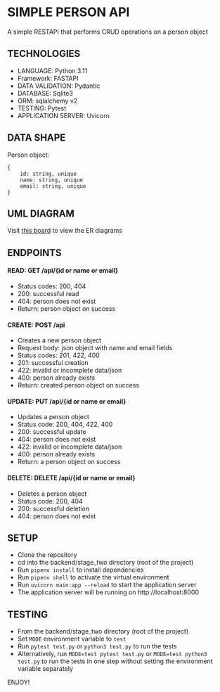 # SIMPLE PERSON API

A simple RESTAPI that performs CRUD operations on a person object

## TECHNOLOGIES

- LANGUAGE: Python 3.11
- Framework: FASTAPI
- DATA VALIDATION: Pydantic
- DATABASE: Sqlite3
- ORM: sqlalchemy v2
- TESTING: Pytest
- APPLICATION SERVER: Uvicorn

## DATA SHAPE

Person object:

```
{
    id: string, unique
    name: string, unique
    email: string, unique
}
```

## UML DIAGRAM

Visit [this board](https://miro.com/app/board/o9J_lQqZJZ0=/) to view the ER diagrams

## ENDPOINTS

#### READ: **GET /api/{id or name or email}**

- Status codes: 200, 404
- 200: successful read
- 404: person does not exist
- Return: person object on success

#### CREATE: **POST /api**

- Creates a new person object
- Request body: json object with name and email fields
- Status codes: 201, 422, 400
- 201: successful creation
- 422: invalid or incomplete data/json
- 400: person already exists
- Return: created person object on success

#### UPDATE: **PUT /api/{id or name or email}**

- Updates a person object
- Status code: 200, 404, 422, 400
- 200: successful update
- 404: person does not exist
- 422: invalid or incomplete data/json
- 400: person already exists
- Return: a person object on success

#### DELETE: **DELETE /api/{id or name or email}**

- Deletes a person object
- Status code: 200, 404
- 200: successful deletion
- 404: person does not exist

## SETUP

- Clone the repository
- cd into the backend/stage_two directory (root of the project)
- Run `pipenv install` to install dependencies
- Run `pipenv shell` to activate the virtual environment
- Run `uvicorn main:app --reload` to start the application server
- The application server will be running on http://localhost:8000

## TESTING

- From the backend/stage_two directory (root of the project)
- Set `MODE` environment variable to `test`
- Run `pytest test.py` or `python3 test.py` to run the tests
- Alternatively, run `MODE=test pytest test.py` or `MODE=test python3 test.py` to run the tests in one step without setting the environment variable separately

ENJOY!

